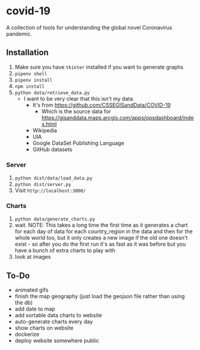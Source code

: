 # covid-19

A collection of tools for understanding the global novel Coronavirus pandemic.

## Installation

1. Make sure you have `tkinter` installed if you want to generate graphs
1. `pipenv shell`
1. `pipenv install`
1. `npm install`
1. `python data/retrieve_data.py`
   - I want to be very clear that this isn't my data.
     - It's from https://github.com/CSSEGISandData/COVID-19
       - Which is the source data for https://gisanddata.maps.arcgis.com/apps/opsdashboard/index.html
     - Wikipedia
     - UIA
     - Google DataSet Publishing Language
     - GitHub datasets

### Server

1. `python dist/data/load_data.py`
1. `python dist/server.py`
1. Visit `http://localhost:3000/`

### Charts

1. `python data/generate_charts.py`
2. wait. NOTE: This takes a long time the first time as it generates a chart for each day of data for each country_region in the data and then for the whole world too, but it only creates a new image if the old one doesn't exist - so after you do the first run it's as fast as it was before but you have a bunch of extra charts to play with
3. look at images

## To-Do

- animated gifs
- finish the map geography (just load the geojson file rather than using the db)
- add date to map
- add sortable data charts to website
- auto-generate charts every day
- show charts on website
- dockerize
- deploy website somewhere public

